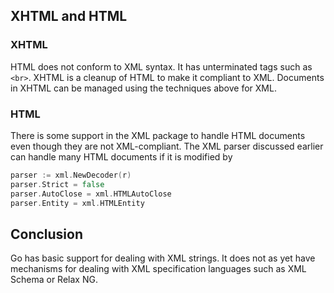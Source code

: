 ## XHTML and HTML

### XHTML

HTML does not conform to XML syntax. It has unterminated tags such as `<br>`. XHTML is a cleanup of HTML to make it compliant to XML. Documents in XHTML can be managed using the techniques above for XML. 

### HTML

There is some support in the XML package to handle HTML documents even though they are not XML-compliant. The XML parser discussed earlier can handle many HTML documents if it is modified by

```go 
parser := xml.NewDecoder(r)
parser.Strict = false
parser.AutoClose = xml.HTMLAutoClose
parser.Entity = xml.HTMLEntity
```

## Conclusion

Go has basic support for dealing with XML strings. It does not as yet have mechanisms for dealing with XML specification languages such as XML Schema or Relax NG.

  



